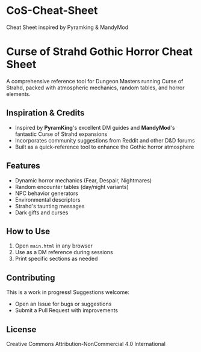 # CoS-Cheat-Sheet
Cheat Sheet inspired by Pyramking &amp; MandyMod

# Curse of Strahd Gothic Horror Cheat Sheet

A comprehensive reference tool for Dungeon Masters running Curse of Strahd, packed with atmospheric mechanics, random tables, and horror elements.

## Inspiration & Credits
- Inspired by **PyramKing**'s excellent DM guides and **MandyMod**'s fantastic Curse of Strahd expansions
- Incorporates community suggestions from Reddit and other D&D forums
- Built as a quick-reference tool to enhance the Gothic horror atmosphere

## Features
- Dynamic horror mechanics (Fear, Despair, Nightmares)
- Random encounter tables (day/night variants)
- NPC behavior generators
- Environmental descriptors
- Strahd's taunting messages
- Dark gifts and curses

## How to Use
1. Open `main.html` in any browser
2. Use as a DM reference during sessions
3. Print specific sections as needed

## Contributing
This is a work in progress! Suggestions welcome:
- Open an Issue for bugs or suggestions
- Submit a Pull Request with improvements

## License
Creative Commons Attribution-NonCommercial 4.0 International
